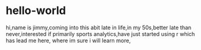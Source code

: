 # hello-world
hi,name is jimmy,coming into this abit late in life,in my 50s,better late than never,interested if primarily sports analytics,have just started using r which has lead me here, where im sure i will learn more,

